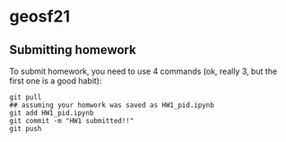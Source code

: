 # geosf21

## Submitting homework

To submit homework, you need to use 4 commands (ok, really 3, but the first one is a good habit):
```
git pull
## assuming your homwork was saved as HW1_pid.ipynb
git add HW1_pid.ipynb
git commit -m "HW1 submitted!!"
git push
```


